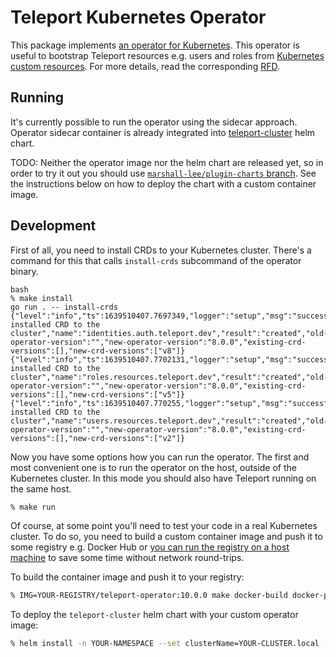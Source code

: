 # Teleport Kubernetes Operator

This package implements [an operator for Kubernetes](https://kubernetes.io/docs/concepts/extend-kubernetes/operator/).
This operator is useful to bootstrap Teleport resources e.g. users and roles from [Kubernetes custom resources](https://kubernetes.io/docs/concepts/extend-kubernetes/api-extension/custom-resources/).
For more details, read the corresponding [RFD](https://github.com/gravitational/teleport-plugins/blob/master/rfd/0001-kubernetes-manager.md).

## Running

It's currently possible to run the operator using the sidecar approach.
Operator sidecar container is already integrated into [teleport-cluster](https://github.com/gravitational/teleport/tree/master/examples/chart/teleport-cluster) helm chart.

TODO: Neither the operator image nor the helm chart are released yet, so in order to try it out you should use [`marshall-lee/plugin-charts` branch](https://github.com/marshall-lee/teleport/tree/marshall-lee/plugin-charts).
See the instructions below on how to deploy the chart with a custom container image.

## Development

First of all, you need to install CRDs to your Kubernetes cluster.
There's a command for this that calls `install-crds` subcommand of the operator binary.

```
bash
% make install
go run . -- install-crds
{"level":"info","ts":1639510407.7697349,"logger":"setup","msg":"successfully installed CRD to the cluster","name":"identities.auth.teleport.dev","result":"created","old-operator-version":"","new-operator-version":"8.0.0","existing-crd-versions":[],"new-crd-versions":["v8"]}
{"level":"info","ts":1639510407.7702131,"logger":"setup","msg":"successfully installed CRD to the cluster","name":"roles.resources.teleport.dev","result":"created","old-operator-version":"","new-operator-version":"8.0.0","existing-crd-versions":[],"new-crd-versions":["v5"]}
{"level":"info","ts":1639510407.770255,"logger":"setup","msg":"successfully installed CRD to the cluster","name":"users.resources.teleport.dev","result":"created","old-operator-version":"","new-operator-version":"8.0.0","existing-crd-versions":[],"new-crd-versions":["v2"]}
```

Now you have some options how you can run the operator. The first and most convenient one is to run the operator on the host, outside of the Kubernetes cluster. In this mode you should also have Teleport running on the same host.

```bash
% make run
```

Of course, at some point you'll need to test your code in a real Kubernetes cluster. To do so, you need to build a custom container image and push it to some registry e.g. Docker Hub or [you can run the registry on a host machine](https://hub.docker.com/_/registry) to save some time without network round-trips.

To build the container image and push it to your registry:

```bash
% IMG=YOUR-REGISTRY/teleport-operator:10.0.0 make docker-build docker-push
```

To deploy the `teleport-cluster` helm chart with your custom operator image:

```bash
% helm install -n YOUR-NAMESPACE --set clusterName=YOUR-CLUSTER.local --set enterprise=true --set teleportVersionOverride=10.0.0 --set operatorImage=YOUR-REGISTRY/teleport-operator YOUR-DEPLOYMENT ~/code/go/teleport/examples/chart/teleport-cluster
```
